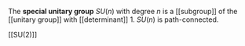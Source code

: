 The **special unitary group** $SU(n)$ with degree $n$ is a [[subgroup]] of the [[unitary group]] with [[determinant]] 1. $SU(n)$ is path-connected.

[[SU(2)]]